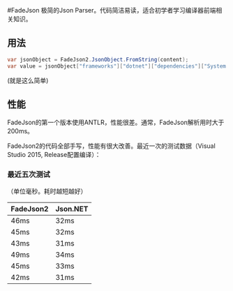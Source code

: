 #FadeJson
极简的Json Parser。代码简洁易读，适合初学者学习编译器前端相关知识。

## 用法
```C#
var jsonObject = FadeJson2.JsonObject.FromString(content);
var value = jsonObject["frameworks"]["dotnet"]["dependencies"]["System.Linq"]; //value == "4.0.0"
```
(就是这么简单)

## 性能
FadeJson的第一个版本使用ANTLR，性能很差。通常，FadeJson解析用时大于200ms。

FadeJson2的代码全部手写，性能有很大改善。最近一次的测试数据（Visual Studio 2015, Release配置编译）：

### 最近五次测试
（单位毫秒。耗时越短越好）

|FadeJson2|Json.NET|
|----|----|
|46ms|32ms|
|45ms|32ms|
|43ms|31ms|
|49ms|34ms|
|45ms|33ms|
|42ms|31ms|